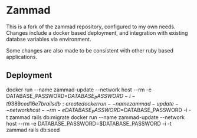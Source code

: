 # Zammad

This is a fork of the zammad repository, configured to my own needs. Changes include a docker based deployment, and integration with existing databse variables via environment.

Some changes are also made to be consistent with other ruby based applications.

## Deployment

docker run --name zammad-update --network host --rm -e DATABASE_PASSWORD=$DATABASE_PASSWORD -i -t 9389ced16e7b rails db:create
docker run --name zammad-update --network host --rm -e DATABASE_PASSWORD=$DATABASE_PASSWORD -i -t zammad rails db:migrate
docker run --name zammad-update --network host --rm -e DATABASE_PASSWORD=$DATABASE_PASSWORD -i -t zammad rails db:seed